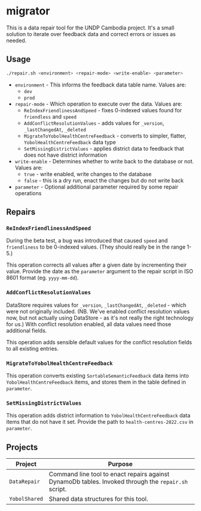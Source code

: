 # migrator

This is a data repair tool for the UNDP Cambodia project. It's a small solution to iterate over feedback data and correct errors or issues as needed.

## Usage

```bash
./repair.sh <environment> <repair-mode> <write-enable> <parameter>
```

- `environment` - This informs the feedback data table name. Values are:
  - `dev`
  - `prod`
- `repair-mode` - Which operation to execute over the data. Values are:
  - `ReIndexFriendlinessAndSpeed` - fixes 0-indexed values found for `friendless` and `speed`
  - `AddConflictResolutionValues` - adds values for `_version`, `_lastChangedAt`, `_deleted`
  - `MigrateToYobolHealthCentreFeedback` - converts to simpler, flatter, `YobolHealthCentreFeedback` data type
  - `SetMissingDistrictValues` - applies district data to feedback that does not have district information
- `write-enable` - Determines whether to write back to the database or not. Values are:
  - `true` - write enabled, write changes to the database
  - `false` - this is a dry run, enact the changes but do not write back
- `parameter` - Optional additional parameter required by some repair operations

## Repairs

### `ReIndexFriendlinessAndSpeed`

During the beta test, a bug was introduced that caused `speed` and `friendliness` to be 0-indexed values. (They should really be in the range 1-5.)

This operation corrects all values after a given date by incrementing their value. Provide the date as the `parameter` argument to the repair script in ISO 8601 format (eg. `yyyy-mm-dd`).

### `AddConflictResolutionValues`

DataStore requires values for `_version`, `_lastChangedAt`, `_deleted` - which were not originally included. (NB. We've enabled conflict resolution values now, but not actually using DataStore - as it's not really the right technology for us.) With conflict resolution enabled, all data values need those additional fields.

This operation adds sensible default values for the conflict resolution fields to all existing entries.

### `MigrateToYobolHealthCentreFeedback`

This operation converts existing `SortableSemanticFeedback` data items into `YobolHealthCentreFeedback` items, and stores them in the table defined in `parameter`.

### `SetMissingDistrictValues`

This operation adds district information to `YobolHealthCentreFeedback` data items that do not have it set. Provide the path to `health-centres-2022.csv` in `parameter`.

## Projects

| Project       | Purpose                                                                                             |
| ------------- | --------------------------------------------------------------------------------------------------- |
| `DataRepair`  | Command line tool to enact repairs against DynamoDb tables. Invoked through the `repair.sh` script. |
| `YobolShared` | Shared data structures for this tool.                                                               |
